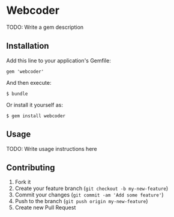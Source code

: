 # Webcoder

TODO: Write a gem description

## Installation

Add this line to your application's Gemfile:

    gem 'webcoder'

And then execute:

    $ bundle

Or install it yourself as:

    $ gem install webcoder

## Usage

TODO: Write usage instructions here

## Contributing

1. Fork it
2. Create your feature branch (`git checkout -b my-new-feature`)
3. Commit your changes (`git commit -am 'Add some feature'`)
4. Push to the branch (`git push origin my-new-feature`)
5. Create new Pull Request
